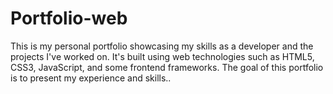 # Portfolio-web
This is my personal portfolio showcasing my skills as a developer and the projects I've worked on. It's built using web technologies such as HTML5, CSS3, JavaScript, and some frontend frameworks. The goal of this portfolio is to present my experience and skills..
